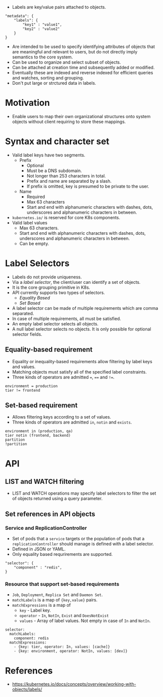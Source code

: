 * Labels are key/value pairs attached to objects.
```
"metadata": {
	"labels": {
		"key1" : "value1",
		"key2" : "value2"
	}
}
```
* Are intended to be used to specify identifying attributes of objects that are meaningful and relevant to users, but do not directly imply semantics to the core system.
* Can be used to organize and select subset of objects.
* Can be attached at creation time and subsequently added or modified.
* Eventually these are indexed and reverse indexed for efficient queries and watches, sorting and grouping.
* Don't put large or strctured data in labels.
# Motivation
* Enable users to map their own organizational structures onto system objects without client requiring to store these mappings.
# Syntax and character set
* Valid label keys have two segments.
	* Prefix
		* Optional
		* Must be a DNS subdomain.
		* Not longer than 253 characters in total.
		* Prefix and name are separated by a slash.
		* If prefix is omitted, key is presumed to be private to the user.
	* Name
		* Required
		* Max 63 characters
		* Start and end with alphanumeric characters with dashes, dots, underscores and alphanumeric characters in between.
* `kubernetes.io/` is reserved for core K8s components.
* Valid label values
	* Max 63 characters.
	* Start and end with alphanumeric characters with dashes, dots, underscores and alphanumeric characters in between.
	* Can be empty. 
# Label Selectors
* Labels do not provide uniqueness.
* Via a _label selector_, the client/user can identify a set of objects.
* It is the core grouping primitive in K8s.
* API currently supports two types of selectors.
	* _Equality Based_
	* _Set Based_
* A label selector can be made of multiple requirements which are comma separated.
* In case of multiple requirements, all must be satisfied.
* An empty label selector selects all objects.
* A null label selector selects no objects. It is only possible for optional selector fields.
## Equality-based requirement
* Equality or inequality-based requirements allow filtering by label keys and values.
* Matching objects must satisfy all of the specified label constraints.
* Three kinds of operators are admitted `=`, `==` and `!=`.
```
environment = production
tier != frontend
```
## Set-based requirement
* Allows filtering keys according to a set of values.
* Three kinds of operators are admitted `in`, `notin` and `exists`.
```
environment in (production, qa)
tier notin (frontend, backend)
partition
!partition
```
# API
## LIST and WATCH filtering
* LIST and WATCH operations may specify label selectors to filter the set of objects returned using a query parameter.
## Set references in API objects
### Service and ReplicationController
* Set of pods that a `service` targets or the population of pods that a `replicationController` should manage is defined with a label selector.
* Defined in JSON or YAML.
* Only equality based requrirements are supported.
```
"selector": {
	"component" : "redis",
}
```
### Resource that support set-based requirements
* `Job`, `Deployment`, `Replica Set` and `Daemon Set`.
* `matchLabels` is a map of `{key,value}` pairs.
* `matchExpressions` is a map of
	* `key` - Label key.
	* `operator` - `In`, `NotIn`, `Exist` and `DoesNotExist`
	* `values` - Array of label values. Not empty in case of `In` and `NotIn`.
```
selector:
  matchLabels:
    component: redis
  matchExpressions:
    - {key: tier, operator: In, values: [cache]}
    - {key: environment, operator: NotIn, values: [dev]}
```
# References
* https://kubernetes.io/docs/concepts/overview/working-with-objects/labels/
